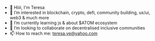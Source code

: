 - 👋 Hiiii, I'm Teresa
- 👀 I’m interested in blockchain, crypto, defi, community building, ux/ui, web3 & much more
- 🌱 I’m currently learning js & about $ATOM ecosystem
- 💞️ I’m looking to collaborate on decentralised inclusive communities
- 📫 How to reach me: teresa.ye@yahoo.com

<!---
myucch/myucch is a ✨ special ✨ repository because its `README.md` (this file) appears on your GitHub profile.
You can click the Preview link to take a look at your changes.
--->
